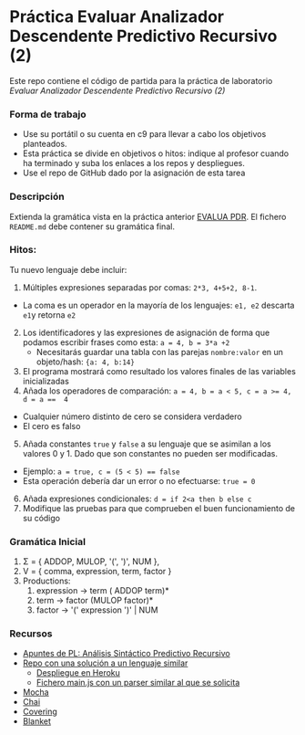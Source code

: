 # Práctica Evaluar Analizador Descendente Predictivo Recursivo (2)

Este repo contiene el código de partida para la práctica de laboratorio
*Evaluar Analizador Descendente Predictivo Recursivo (2)*

### Forma de trabajo

* Use su portátil o su cuenta en c9 para llevar a cabo los objetivos planteados.
* Esta práctica se divide en objetivos o hitos:  indique al profesor  cuando ha terminado y suba los enlaces a los repos y despliegues.
* Use el repo de GitHub dado por la asignación de esta tarea 

### Descripción

Extienda la gramática vista en la práctica anterior [EVALUA PDR](https://classroom.github.com/classrooms/19915186-ull-esit-pl-1617/assignments/evalua-pdr). El fichero `README.md` debe contener su gramática final.

### Hitos:

Tu nuevo lenguaje debe incluir:

1. Múltiples expresiones separadas por comas:  `2*3, 4+5+2, 8-1`.
  - La coma es un operador en la mayoría de los lenguajes: `e1, e2` descarta `e1`y retorna `e2`
2. Los identificadores y las expresiones de asignación de forma que podamos escribir frases como esta:  `a = 4, b = 3*a +2`
   - Necesitarás guardar una  tabla con las parejas `nombre:valor` en un objeto/hash: `{a: 4, b:14}`
3. El programa mostrará como resultado los valores finales de las variables inicializadas
4. Añada los operadores de comparación: `a = 4, b = a < 5, c = a >= 4, d = a ==  4`
  - Cualquier número distinto de cero se considera verdadero 
  - El cero es falso
5. Añada constantes `true` y `false` a su lenguaje que se asimilan a los valores 0 y 1. Dado que son constantes no pueden ser modificadas. 
  - Ejemplo:  `a = true, c = (5 < 5) == false`
  - Esta operación debería dar un error o no efectuarse:  `true = 0`
6. Añada expresiones condicionales:  `d = if 2<a then b else c`  
7. Modifique las pruebas para que comprueben el buen funcionamiento de su código

### Gramática Inicial

1.  Σ = { ADDOP, MULOP, '(', ')', NUM },
2.  V = {  comma, expression, term, factor }
3.  Productions:
    1.  expression → term ( ADDOP term)* 
    2.  term → factor (MULOP factor)*
    3.  factor → '(' expression ')' | NUM

### Recursos

* [Apuntes de PL: Análisis Sintáctico Predictivo Recursivo](http://crguezl.github.io/pl-html/node22.html)
* [Repo con una solución a un lenguaje similar](https://github.com/crguezl/prdcalc)
  -  [Despliegue en Heroku](http://predictiveparser.herokuapp.com/)
  - [Fichero main.js con un parser similar al que se solicita](https://github.com/crguezl/prdcalc/blob/master/views/main.js)
* [Mocha](https://casianorodriguezleon.gitbooks.io/ull-esit-1617/content/apuntes/pruebas/mocha.html)
* [Chai](https://casianorodriguezleon.gitbooks.io/ull-esit-1617/content/apuntes/pruebas/chai.html)
* [Covering](https://casianorodriguezleon.gitbooks.io/ull-esit-1617/content/apuntes/pruebas/covering.html)
* [Blanket](https://casianorodriguezleon.gitbooks.io/ull-esit-1617/content/apuntes/pruebas/blanket.html)


